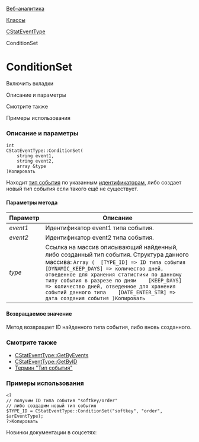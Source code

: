 [Веб-аналитика](/api_help/statistic/index.php)

[Классы](/api_help/statistic/classes/index.php)

[CStatEventType](/api_help/statistic/classes/cstateventtype/index.php)

ConditionSet

ConditionSet
============

Включить вкладки

Описание и параметры

Смотрите также

Примеры использования

### Описание и параметры

```
int
CStatEventType::ConditionSet(
	string event1,
	string event2,
	array &type
)Копировать
```

Находит [тип события](/api_help/statistic/terms.php#event_type) по указанным [идентификаторам](/api_help/statistic/terms.php#event_type_id), либо создает новый тип события если такого ещё не существует.

#### Параметры метода

| Параметр | Описание |
| --- | --- |
| *event1* | Идентификатор event1 типа события. |
| *event2* | Идентификатор event2 типа события. |
| *type* | Ссылка на массив описывающий найденный, либо созданный тип события. Структура данного массива:  ``` Array ( 	[TYPE_ID] => ID типа события 	[DYNAMIC_KEEP_DAYS] => количество дней, отведенное для хранения статистики по данному типу события в разрезе по дням 	[KEEP_DAYS] => количество дней, отведенное для хранения событий данного типа 	[DATE_ENTER_STR] => дата создания события )Копировать ``` |

#### Возвращаемое значение

Метод возвращает ID найденного типа события, либо вновь созданного.

### Смотрите также

* [CStatEventType::GetByEvents](/api_help/statistic/classes/cstateventtype/getbyevents.php)
* [CStatEventType::GetByID](/api_help/statistic/classes/cstateventtype/getbyid.php)
* [Термин "Тип события"](/api_help/statistic/terms.php#event_type)

### Примеры использования

```
<?
// получим ID типа события "softkey/order"
// либо создадим новый тип события
$TYPE_ID = CStatEventType::ConditionSet("softkey", "order", $arEventType);
?>Копировать
```

Новинки документации в соцсетях: